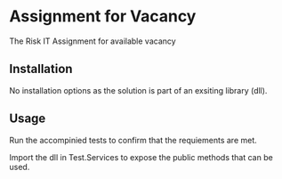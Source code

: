 # Assignment for Vacancy
The Risk IT Assignment for available vacancy

## Installation

No installation options as the solution is part of an exsiting library (dll).


## Usage

Run the accompinied tests to confirm that the requiements are met.

Import the dll in Test.Services to expose the public methods that can be used.
